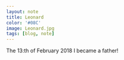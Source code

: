 ```yaml
---
layout: note
title: Leonard
color: '#08C'
image: Leonard.jpg
tags: [blog, note]
---
```


The 13:th of February 2018 I became a father!
